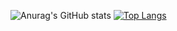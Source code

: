 ![Anurag's GitHub stats](https://github-readme-stats.vercel.app/api?username=DevLisuu&show_icons=true&theme=dark)
[![Top Langs](https://github-readme-stats.vercel.app/api/top-langs/?username=DevLisuu&layout=compact&theme=dark)](https://github.com/anuraghazra/github-readme-stats)

<!--
**DevLisuu/DevLisuu** is a ✨ _special_ ✨ repository because its `README.md` (this file) appears on your GitHub profile.

Here are some ideas to get you started:

- 🔭 I’m currently working on ...
- 🌱 I’m currently learning ...
- 👯 I’m looking to collaborate on ...
- 🤔 I’m looking for help with ...
- 💬 Ask me about ...
- 📫 How to reach me: ...
- 😄 Pronouns: ...
- ⚡ Fun fact: ...
-->
